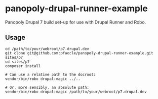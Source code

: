 panopoly-drupal-runner-example
=====

Panopoly Drupal 7 build set-up for use with Drupal Runner and Robo.


## Usage

    cd /path/to/your/webroot/p7.drupal.dev
    git clone git@github.com:pfaocle/panopoly-drupal-runner-example.git sites/p7
    cd sites/p7
    composer install

    # Can use a relative path to the docroot:
    vendor/bin/robo drupal:magic ../..

    # Or, more sensibly, an absolute path:
    vendor/bin/robo drupal:magic /path/to/your/webroot/p7.drupal.dev
